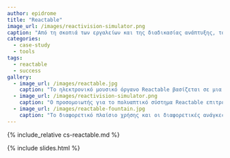 ```yaml
---
author: epidrome
title: "Reactable"
image_url: /images/reactivision-simulator.png
caption: "Από τη σκοπιά των εργαλείων και της διαδικασίας ανάπτυξης, το πιο ενδιαφέρον τμήμα του λογισμικού ReacTIVision που χρησιμοποιείται στο σύστημα Reactable, είναι το υποσύστημα της προσομοίωσης."
categories:
  - case-study
  - tools
tags:
  - reactable
  - success
gallery:
  - image_url: /images/reactable.jpg
    caption: "Το ηλεκτρονικό μουσικό όργανο Reactable βασίζεται σε μια δημιουργική σύνθεση υλικού και λογισμικού που είναι εύκολα διαθέσιμη και -παρότι ξεκίνησε ως ερευνητικό έργο σε πανεπιστήμιο- δεν άργησε να βρει αποδοχή από τη μουσική αγορά."
  - image_url: /images/reactivision-simulator.png
    caption: "Ο προσομοιωτής για το πολυαπτικό σύστημα Reactable επιτρέπει στον κατασκευαστή να δοκιμάσει τη διάδραση στον επιτραπέζιο υπολογιστή ανάπτυξης, αλλά σίγουρα δεν μπορεί να δοκιμάσει εκείνες τις νέες χειρονομίες που δεν μπορούν να προσομοιωθούν από το ποντίκι, όπως τις χειρονομίες που απαιτούν πολλά δάκτυλα ή και τα δύο χέρια, π.χ., στην περίπτωση πολλών χρηστών."
  - image_url: /images/reactable-fountain.jpg
    caption: "Το διαφορετικό πλαίσιο χρήσης και οι διαφορετικές ανάγκες των χρηστών του Reactable οδήγησαν τους σχεδιαστές στον προγραμματισμό της διάδρασης για μια νέα κατηγορία εφαρμογών όπου εκτός από τη μουσική χρησιμοποιείται και αλλού, όπως στον έλεγχο της ροής του νερού και των φωτιστικών εφέ για ένα συντριβάνι στην Βαρκελώνη."
---
```


{% include_relative cs-reactable.md %}

{% include slides.html %}







